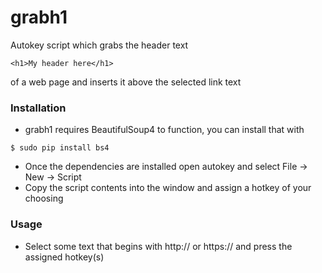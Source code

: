 # grabh1
Autokey script which grabs the header text 
~~~
<h1>My header here</h1>
~~~
of a web page and inserts it above the selected link text

### Installation
* grabh1 requires BeautifulSoup4 to function, you can install that with
~~~
$ sudo pip install bs4
~~~
* Once the dependencies are installed open autokey and select File -> New -> Script 
* Copy the script contents into the window and assign a hotkey of your choosing

### Usage 

* Select some text that begins with http:// or https:// and press the assigned hotkey(s)
